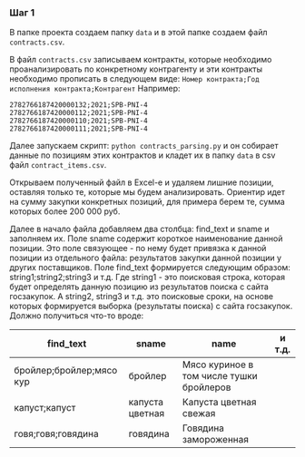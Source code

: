 ### Шаг 1

В папке проекта создаем папку `data` и  в этой папке создаем файл `contracts.csv`. 

В файл `contracts.csv` записываем контракты, которые необходимо проанализировать по конкретному контрагенту и эти контракты необходимо прописать в следующем виде:
`Номер контракта;Год исполнения контракта;Контрагент`
Например:
```
2782766187420000132;2021;SPB-PNI-4
2782766187420000112;2021;SPB-PNI-4
2782766187420000110;2021;SPB-PNI-4
2782766187420000111;2021;SPB-PNI-4
```

Далее запускаем скрипт:
`python contracts_parsing.py` и он собирает данные по позициям этих контрактов и кладет их в папку `data` в csv файл `contract_items.csv`.

Открываем полученный файл в Excel-е и удаляем лишние позиции, оставляя только те, которые мы будем анализировать. Ориентир идет на сумму закупки конкретных позиций, для примера берем те, сумма которых более 200 000 руб.

Далее в начало файла добавляем два столбца: find_text и sname и заполняем их. 
Поле sname содержит короткое наименование данной позиции. Это поле связующее - по нему будет привязка к данной позиции из отдельного файла: результатов закупки данной позиции у других поставщиков.
Поле find_text формируется следующим образом: string1;string2;string3 и т.д. Где string1 - это поисковая строка, которая будет определять данную позицию из результатов поиска с сайта госзакупок. А string2, string3 и т.д. это поисковые сроки, на основе которых формируется выборка (результаты поиска) с сайта госзакупок. 
Должно получиться что-то вроде:

| find_text                | sname           | name                                     | и т.д. |
| ------------------------ | --------------- | ---------------------------------------- | ------ |
| бройлер;бройлер;мясо кур | бройлер         | Мясо куриное в том числе тушки бройлеров |        |
| капуст;капуст            | капуста цветная | Капуста цветная свежая                   |        |
| говя;говя;говядина       | говядина        | Говядина замороженная                    |        |


